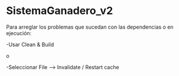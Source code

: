 # SistemaGanadero_v2

Para arreglar los problemas que sucedan con las dependencias o en ejecución:

-Usar Clean & Build

o

-Seleccionar File --> Invalidate / Restart cache
